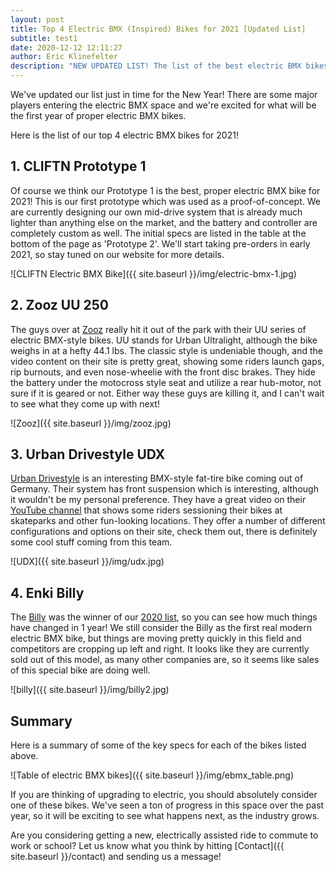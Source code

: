 ```yaml
---
layout: post
title: Top 4 Electric BMX (Inspired) Bikes for 2021 [Updated List]
subtitle: test1
date: 2020-12-12 12:11:27
author: Eric Klinefelter
description: "NEW UPDATED LIST! The list of the best electric BMX bikes for 2021 is here.  These bikes show that electric BMX is going mainstream in 2021!"
---
```


We've updated our list just in time for the New Year! There are some major players entering the electric BMX space and we're excited for what will be the first year of proper electric BMX bikes.

Here is the list of our top 4 electric BMX bikes for 2021!

## 1. CLIFTN Prototype 1 ##

Of course we think our Prototype 1 is the best, proper electric BMX bike for 2021! This is our first prototype which was used as a proof-of-concept. We are currently designing our own mid-drive system that is already much lighter than anything else on the market, and the battery and controller are completely custom as well. The initial specs are listed in the table at the bottom of the page as 'Prototype 2'. We'll start taking pre-orders in early 2021, so stay tuned on our website for more details.

![CLIFTN Electric BMX Bike]({{ site.baseurl }}/img/electric-bmx-1.jpg)

## 2. Zooz UU 250 ##

The guys over at [Zooz](https://zoozbikes.com/) really hit it out of the park with their UU series of electric BMX-style bikes. UU stands for Urban Ultralight, although the bike weighs in at a hefty 44.1 lbs. The classic style is undeniable though, and the video content on their site is pretty great, showing some riders launch gaps, rip burnouts, and even nose-wheelie with the front disc brakes. They hide the battery under the motocross style seat and utilize a rear hub-motor, not sure if it is geared or not.  Either way these guys are killing it, and I can't wait to see what they come up with next!

![Zooz]({{ site.baseurl }}/img/zooz.jpg)


## 3. Urban Drivestyle UDX ##

[Urban Drivestyle](https://urbandrivestyle.com) is an interesting BMX-style fat-tire bike coming out of Germany. Their system has front suspension which is interesting, although it wouldn't be my personal preference. They have a great video on their [YouTube channel](https://www.youtube.com/channel/UC8E26Fh9qKHHz9_tx6pQjxg) that shows some riders sessioning their bikes at skateparks and other fun-looking locations. They offer a number of different configurations and options on their site, check them out, there is definitely some cool stuff coming from this team.

![UDX]({{ site.baseurl }}/img/udx.jpg)


## 4. Enki Billy ##

The [Billy](https://enkicycles.com/products/billy-ebike) was the winner of our [2020 list](https://cliftn.blogspot.com/p/electric-bmx.html), so you can see how much things have changed in 1 year! We still consider the Billy as the first real modern electric BMX bike, but things are moving pretty quickly in this field and competitors are cropping up left and right. It looks like they are currently sold out of this model, as many other companies are, so it seems like sales of this special bike are doing well.

![billy]({{ site.baseurl }}/img/billy2.jpg)


## Summary ##

Here is a summary of some of the key specs for each of the bikes listed above. 

![Table of electric BMX bikes]({{ site.baseurl }}/img/ebmx_table.png)

If you are thinking of upgrading to electric, you should absolutely consider one of these bikes. We've seen a ton of progress in this space over the past year, so it will be exciting to see what happens next, as the industry grows.

Are you considering getting a new, electrically assisted ride to commute to work or school? Let us know what you think by hitting [Contact]({{ site.baseurl }}/contact)  and sending us a message!